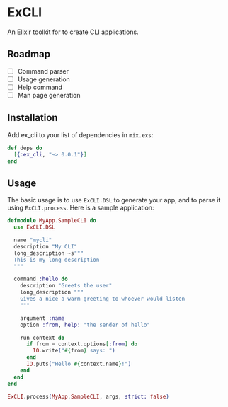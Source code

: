 # ExCLI

An Elixir toolkit for to create CLI applications.

## Roadmap

  - [ ] Command parser
  - [ ] Usage generation
  - [ ] Help command
  - [ ] Man page generation

## Installation

Add ex_cli to your list of dependencies in `mix.exs`:

```elixir
def deps do
  [{:ex_cli, "~> 0.0.1"}]
end
```

## Usage

The basic usage is to use `ExCLI.DSL` to generate your app, and to parse
it using `ExCLI.process`. Here is a sample application:


```elixir
defmodule MyApp.SampleCLI do
  use ExCLI.DSL

  name "mycli"
  description "My CLI"
  long_description ~s"""
  This is my long description
  """

  command :hello do
    description "Greets the user"
    long_description """
    Gives a nice a warm greeting to whoever would listen
    """

    argument :name
    option :from, help: "the sender of hello"

    run context do
      if from = context.options[:from] do
        IO.write("#{from} says: ")
      end
      IO.puts("Hello #{context.name}!")
    end
  end
end

ExCLI.process(MyApp.SampleCLI, args, strict: false)
```
